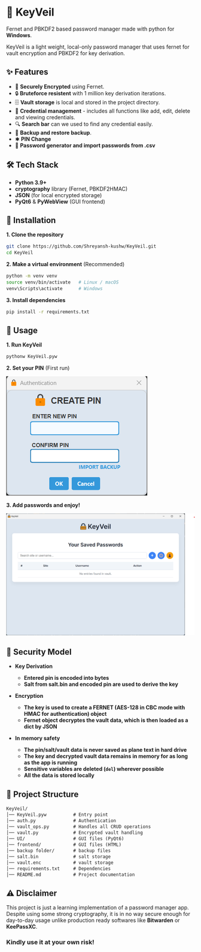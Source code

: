# 🔐 KeyVeil
Fernet and PBKDF2 based password manager made with python for **Windows**.

KeyVeil is a light weight, local-only password manager that uses fernet for vault encryption and PBKDF2 for key derivation.

## ✨ Features
- 🔑 **Securely Encrypted** using Fernet.  
- 🔒 **Bruteforce resistent** with 1 million key derivation iterations.  
- 🗄️ **Vault storage** is local and stored in the project directory.  
- 📝 **Credential management** - includes all functions like add, edit, delete and viewing credentials.  
- 🔍 **Search bar** can we used to find any credential easily.  
- 💾 **Backup and restore backup**.  
- ✱ **PIN Change**  
- 🎲 **Password generator and import passwords from .csv**  

## 🛠️ Tech Stack
- **Python 3.9+**
- **cryptography** library (Fernet, PBKDF2HMAC)
- **JSON** (for local encrypted storage)
- **PyQt6** & **PyWebView** (GUI frontend)

## 🔧 Installation
**1. Clone the repository**  
   
 ```bash
git clone https://github.com/Shreyansh-kushw/KeyVeil.git 
cd KeyVeil
```

**2. Make a virtual environment** (Recommended)  

 ```bash
python -m venv venv
source venv/bin/activate   # Linux / macOS
venv\Scripts\activate      # Windows
```
**3. Install dependencies**  

 ```bash
pip install -r requirements.txt
```


## 🚀 Usage

**1. Run KeyVeil**

```bash
pythonw KeyVeil.pyw
```

**2. Set your PIN** (First run)

![Sign up Image](./Demo/SignUP.png)

**3. Add passwords and enjoy!**

![KeyVeil Demo](./Demo/KeyVeil.png)


## 🔐 Security Model

- **Key Derivation**
    - **Entered pin is encoded into bytes**
    - **Salt from salt.bin and encoded pin are used to derive the key**

- **Encryption**
    - **The key is used to create a FERNET (AES-128 in CBC mode with HMAC for authentication) object**
    - **Fernet object decryptes the vault data, which is then loaded as a dict by JSON**

- **In memory safety**
    - **The pin/salt/vault data is never saved as plane text in hard drive**
    - **The key and decrypted vault data remains in memory for as long as the app is running**
    - **Sensitive variables are deleted (``del``) wherever possible**
    - **All the data is stored locally**

## 📂 Project Structure
```
KeyVeil/
│── KeyVeil.pyw          # Entry point
│── auth.py              # Authentication
│── vault_ops.py         # Handles all CRUD operations
│── vault.py             # Encrypted vault handling
│── UI/                  # GUI files (PyQt6)
│── frontend/            # GUI files (HTML)
│── backup folder/       # backup files
│── salt.bin             # salt storage
│── vault.enc            # vault storage
│── requirements.txt     # Dependencies
│── README.md            # Project documentation
```
## ⚠️ Disclaimer

This project is just a learning implementation of a password manager app.  
Despite using some strong cryptography, it is in no way secure enough for day-to-day usage unlike production ready softwares like **Bitwarden** or **KeePassXC**.  
### Kindly use it at your own risk!